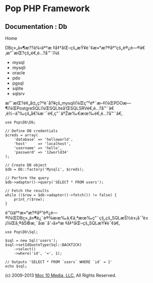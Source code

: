 Pop PHP Framework
=================

Documentation : Db
------------------

Home

DBç»„ä»¶æ??ä¾›äº†æ
‡å‡†åŒ–çš„æŸ¥è¯¢æ•°æ?®åº“çš„è®¿é—®ã€‚æ”¯æŒ?çš„é€‚é…?å™¨ï¼š

-   mysql
-   mysqli
-   oracle
-   pdo
-   pgsql
-   sqlite
-   sqlsrv

æ”¯æŒ?é¢„å¤„ç?†è¯­å?¥çš„mysqliï¼Œç”²éª¨æ–‡ï¼ŒPDOæ—¶ï¼ŒPostgreSQLï¼ŒSQLiteå’ŒSQLSRVé€‚é…?å™¨ã€‚è½¬ä¹‰çš„å€¼æ˜¯é€‚ç”¨äºŽæ‰€æœ‰é€‚é…?å™¨ã€‚

    use Pop\Db\Db;

    // Define DB credentials
    $creds = array(
        'database' => 'helloworld',
        'host'     => 'localhost',
        'username' => 'hello',
        'password' => '12world34'
    );

    // Create DB object
    $db = Db::factory('Mysqli', $creds);

    // Perform the query
    $db->adapter()->query('SELECT * FROM users');

    // Fetch the results
    while (($row = $db->adapter()->fetch()) != false) {
        print_r($row);
    }

é™¤äº†æ•°æ?®åº“è®¿é—®ï¼ŒDBç»„ä»¶è¿˜è®¾æœ‰ä¸€ä¸ªæœ‰ç”¨çš„çš„SQLæŠ½è±¡å¯¹è±¡ï¼Œå¸®åŠ©æ‚¨åœ¨åˆ›å»ºæ
‡å‡†åŒ–çš„SQLæŸ¥è¯¢ã€‚

    use Pop\Db\Sql;

    $sql = new Sql('users');
    $sql->setIdQuoteType(Sql::BACKTICK)
        ->select()
        ->where('id', '=', 1);

    // Outputs 'SELECT * FROM `users` WHERE `id` = 1'
    echo $sql;

\(c) 2009-2013 [Moc 10 Media, LLC.](http://www.moc10media.com) All
Rights Reserved.
